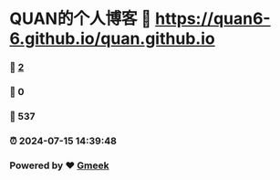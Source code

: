 # QUAN的个人博客 :link: https://quan6-6.github.io/quan.github.io 
### :page_facing_up: [2](https://quan6-6.github.io/quan.github.io/tag.html) 
### :speech_balloon: 0 
### :hibiscus: 537 
### :alarm_clock: 2024-07-15 14:39:48 
### Powered by :heart: [Gmeek](https://github.com/Meekdai/Gmeek)
